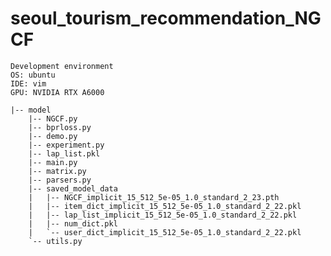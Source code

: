 # seoul_tourism_recommendation_NGCF

    Development environment
    OS: ubuntu
    IDE: vim
    GPU: NVIDIA RTX A6000

>
    |-- model
        |-- NGCF.py
        |-- bprloss.py
        |-- demo.py
        |-- experiment.py
        |-- lap_list.pkl
        |-- main.py
        |-- matrix.py
        |-- parsers.py
        |-- saved_model_data
        |   |-- NGCF_implicit_15_512_5e-05_1.0_standard_2_23.pth
        |   |-- item_dict_implicit_15_512_5e-05_1.0_standard_2_22.pkl
        |   |-- lap_list_implicit_15_512_5e-05_1.0_standard_2_22.pkl
        |   |-- num_dict.pkl
        |   `-- user_dict_implicit_15_512_5e-05_1.0_standard_2_22.pkl
        `-- utils.py
